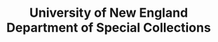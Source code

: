 ---
layout: repo
title: "University of New England Department of Special Collections"
id: 2397
permalink: repos/2397/
---